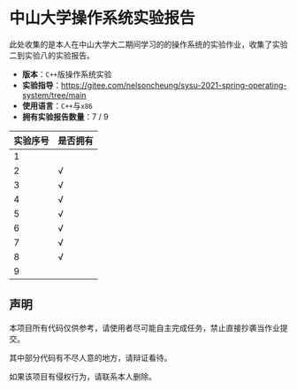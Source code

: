 # 中山大学操作系统实验报告
此处收集的是本人在中山大学大二期间学习的的操作系统的实验作业，收集了实验二到实验八的实验报告。

- **版本**：`C++`版操作系统实验
- **实验指导**：https://gitee.com/nelsoncheung/sysu-2021-spring-operating-system/tree/main
- **使用语言**：`C++`与`x86`
- **拥有实验报告数量**：7 / 9

| 实验序号 | 是否拥有 |
| -------- | -------- |
| 1        |          |
| 2        | √        |
| 3        | √        |
| 4        | √        |
| 5        | √        |
| 6        | √        |
| 7        | √        |
| 8        | √        |
| 9        |          |

## 声明

本项目所有代码仅供参考，请使用者尽可能自主完成任务，禁止直接抄袭当作业提交。

其中部分代码有不尽人意的地方，请辩证看待。

如果该项目有侵权行为，请联系本人删除。
